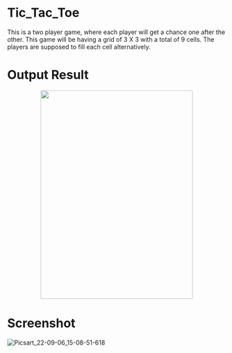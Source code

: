# Tic_Tac_Toe
This is a two player game, where each player will get a chance one after the other. This game will be having a grid of 3 X 3 with a total of 9 cells. The players are supposed to fill each cell alternatively.

# Output Result
<p align="center">
 <img src="https://user-images.githubusercontent.com/112925756/188597219-c494ecdc-4d05-454d-a9b1-d76833c2d3f2.gif" width="350" height="480" />
 
# Screenshot
![Picsart_22-09-06_15-08-51-618](https://user-images.githubusercontent.com/112925756/188602259-bf3e5ae6-72e1-43fd-93d5-485253778ded.jpg)
 


